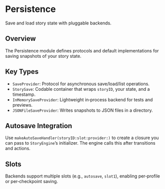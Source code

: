 # Persistence

Save and load story state with pluggable backends.

## Overview

The Persistence module defines protocols and default implementations for saving snapshots of your story state.

## Key Types

- ``SaveProvider``: Protocol for asynchronous save/load/list operations.
- ``StorySave``: Codable container that wraps `storyID`, your state, and a timestamp.
- ``InMemorySaveProvider``: Lightweight in‑process backend for tests and previews.
- ``JSONFileSaveProvider``: Writes snapshots to JSON files in a directory.

## Autosave Integration

Use ``makeAutoSaveHandler(storyID:slot:provider:)`` to create a closure you can pass to ``StoryEngine``’s initializer. The engine calls this after transitions and actions.

## Slots

Backends support multiple slots (e.g., `autosave`, `slot1`), enabling per‑profile or per‑checkpoint saving.
